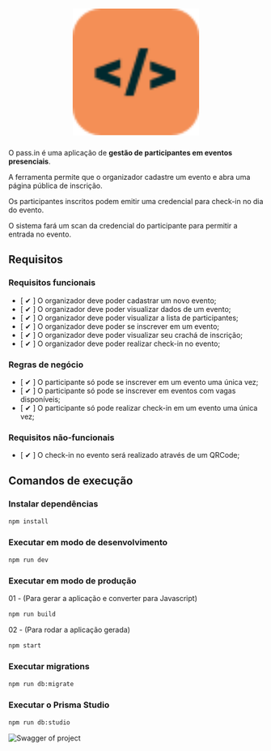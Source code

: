 <h1 align="center">
    <img alt="NLW Unite logo, orange background with black closed HTML tag" title="#NLW-Unite-logo" src="https://github.com/ArthurFakhouri/NLW-Unite-Server/blob/main/.github/logo.svg" width="250px" />
</h1>

O pass.in é uma aplicação de **gestão de participantes em eventos presenciais**.

A ferramenta permite que o organizador cadastre um evento e abra uma página pública de inscrição.

Os participantes inscritos podem emitir uma credencial para check-in no dia do evento.

O sistema fará um scan da credencial do participante para permitir a entrada no evento.

## Requisitos

### Requisitos funcionais

- [ ✔ ] O organizador deve poder cadastrar um novo evento;
- [ ✔ ] O organizador deve poder visualizar dados de um evento;
- [ ✔ ] O organizador deve poder visualizar a lista de participantes;
- [ ✔ ] O organizador deve poder se inscrever em um evento;
- [ ✔ ] O organizador deve poder visualizar seu crachá de inscrição;
- [ ✔ ] O organizador deve poder realizar check-in no evento;

### Regras de negócio

- [ ✔ ] O participante só pode se inscrever em um evento uma única vez;
- [ ✔ ] O participante só pode se inscrever em eventos com vagas disponíveis;
- [ ✔ ] O participante só pode realizar check-in em um evento uma única vez;

### Requisitos não-funcionais

- [ ✔ ] O check-in no evento será realizado através de um QRCode;

## Comandos de execução

### Instalar dependências
```bash
npm install
```

### Executar em modo de desenvolvimento
```bash
npm run dev
```

### Executar em modo de produção
01 - (Para gerar a aplicação e converter para Javascript)
```bash
npm run build
```
02 - (Para rodar a aplicação gerada)
```bash
npm start
```

### Executar migrations
```bash
npm run db:migrate
```

### Executar o Prisma Studio
```bash
npm run db:studio
```

![Swagger of project](https://cdn.discordapp.com/attachments/727827658964205599/1225100220959031296/image.png?ex=661fe67d&is=660d717d&hm=5f5e541f624b5668f3034d6553110bfffa266a2b2fefcd4cb2f21498ef9fe230& "Swagger of project")

